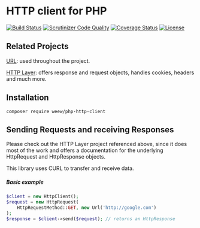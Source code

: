 # HTTP client for PHP

[![Build Status](https://travis-ci.org/weew/php-http-client.svg?branch=master)](https://travis-ci.org/weew/php-http-client)
[![Scrutinizer Code Quality](https://scrutinizer-ci.com/g/weew/php-http-client/badges/quality-score.png?b=master)](https://scrutinizer-ci.com/g/weew/php-http-client/?branch=master)
[![Coverage Status](https://coveralls.io/repos/weew/php-http-client/badge.svg?branch=master&service=github)](https://coveralls.io/github/weew/php-http-client?branch=master)
[![License](https://poser.pugx.org/weew/php-http-client/license)](https://packagist.org/packages/weew/php-http-client)

## Related Projects

[URL](https://github.com/weew/php-url): used throughout the project.

[HTTP Layer](https://github.com/weew/php-http): offers response and request objects,
handles cookies, headers and much more.

## Installation

`composer require weew/php-http-client`

## Sending Requests and receiving Responses

Please check out the HTTP Layer project referenced above, since it does
most of the work and offers a documentation for the underlying HttpRequest and
HttpResponse objects.

This library uses CURL to transfer and receive data.

##### Basic example

```php
$client = new HttpClient();
$request = new HttpRequest(
	HttpRequestMethod::GET, new Url('http://google.com')
);
$response = $client->send($request); // returns an HttpResponse
```
